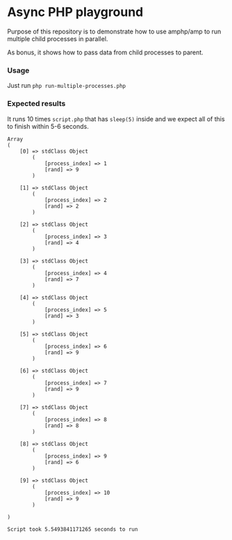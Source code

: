 # Async PHP playground

Purpose of this repository is to demonstrate how to use amphp/amp to run multiple child processes in parallel.

As bonus, it shows how to pass data from child processes to parent.

### Usage
Just run `php run-multiple-processes.php`

### Expected results

It runs 10 times `script.php` that has `sleep(5)` inside and we expect all of this to finish within 5-6 seconds.

```
Array
(
    [0] => stdClass Object
        (
            [process_index] => 1
            [rand] => 9
        )

    [1] => stdClass Object
        (
            [process_index] => 2
            [rand] => 2
        )

    [2] => stdClass Object
        (
            [process_index] => 3
            [rand] => 4
        )

    [3] => stdClass Object
        (
            [process_index] => 4
            [rand] => 7
        )

    [4] => stdClass Object
        (
            [process_index] => 5
            [rand] => 3
        )

    [5] => stdClass Object
        (
            [process_index] => 6
            [rand] => 9
        )

    [6] => stdClass Object
        (
            [process_index] => 7
            [rand] => 9
        )

    [7] => stdClass Object
        (
            [process_index] => 8
            [rand] => 8
        )

    [8] => stdClass Object
        (
            [process_index] => 9
            [rand] => 6
        )

    [9] => stdClass Object
        (
            [process_index] => 10
            [rand] => 9
        )

)

Script took 5.5493841171265 seconds to run
```